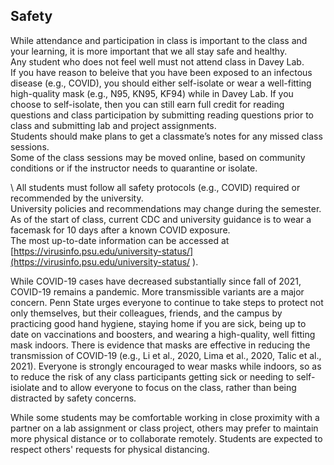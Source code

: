 
## Safety
While attendance and participation in class is important to the class and your learning, it is more important that we all stay safe and healthy.  
Any student who does not feel well must not attend class in Davey Lab.  
If you have reason to beleive that you have been exposed to an infectous disease (e.g., COVID), you should either self-isolate or wear a well-fitting high-quality mask (e.g., N95, KN95, KF94) while in Davey Lab.  If you choose to self-isolate, then you can still earn full credit for reading questions and class participation by submitting reading questions prior to class and submitting lab and project assignments.  
Students should make plans to get a classmate’s notes for any missed class sessions.  
Some of the class sessions may be moved online, based on community conditions or if the instructor needs to quarantine or isolate.  

\\
All students must follow all safety protocols (e.g., COVID) required or recommended by the university.  
University policies and recommendations may change during the semester.  
As of the start of class, current CDC and university guidance is to wear a facemask for 10 days after a known COVID exposure.   
The most up-to-date information can be accessed at [https://virusinfo.psu.edu/university-status/](https://virusinfo.psu.edu/university-status/
).

While COVID-19 cases have decreased substantially since fall of 2021, COVID-19 remains a pandemic. More transmissible variants are a major concern. Penn State urges everyone to continue to take steps to protect not only themselves, but their colleagues, friends, and the campus by practicing good hand hygiene, staying home if you are sick, being up to date on vaccinations and boosters, and wearing a high-quality, well fitting mask indoors. There is evidence that masks are effective in reducing the transmission of COVID-19 (e.g., Li et al., 2020, Lima et al., 2020, Talic et al., 2021).  Everyone is strongly encouraged to wear masks while indoors, so as to reduce the risk of any class participants getting sick or needing to self-isiolate and to allow everyone to focus on the class, rather than being distracted by safety concerns. 

While some students may be comfortable working in close proximity with a partner on a lab assignment or class project, others may prefer to maintain more physical distance or to collaborate remotely.  Students are expected to respect others' requests for physical distancing.  
